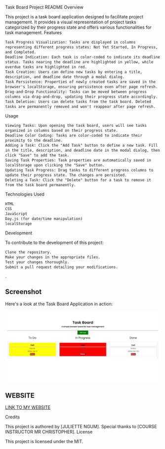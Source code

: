 Task Board Project README
Overview

This project is a task board application designed to facilitate project management. It provides a visual representation of project tasks categorized by their progress state and offers various functionalities for task management.
Features

    Task Progress Visualization: Tasks are displayed in columns representing different progress states: Not Yet Started, In Progress, and Completed.
    Deadline Indication: Each task is color-coded to indicate its deadline status. Tasks nearing the deadline are highlighted in yellow, while overdue tasks are highlighted in red.
    Task Creation: Users can define new tasks by entering a title, description, and deadline date through a modal dialog.
    Task Persistence: Properties of newly created tasks are saved in the browser's localStorage, ensuring persistence even after page refresh.
    Drag-and-Drop Functionality: Tasks can be moved between progress columns via drag-and-drop, updating their progress state accordingly.
    Task Deletion: Users can delete tasks from the task board. Deleted tasks are permanently removed and won't reappear after page refresh.

Usage

    Viewing Tasks: Upon opening the task board, users will see tasks organized in columns based on their progress state.
    Deadline Color Coding: Tasks are color-coded to indicate their proximity to the deadline.
    Adding a Task: Click the "Add Task" button to define a new task. Fill in the title, description, and deadline date in the modal dialog, then click "Save" to add the task.
    Saving Task Properties: Task properties are automatically saved in localStorage upon clicking the "Save" button.
    Updating Task Progress: Drag tasks to different progress columns to update their progress state. The changes are persisted.
    Deleting a Task: Click the "Delete" button for a task to remove it from the task board permanently.

Technologies Used

    HTML
    CSS
    JavaScript
    Day.js (for date/time manipulation)
    localStorage

Development

To contribute to the development of this project:

    Clone the repository.
    Make your changes in the appropriate files.
    Test your changes thoroughly.
    Submit a pull request detailing your modifications.
.

## Screenshot

Here's a look at the Task Board Application in action:

![Screenshot of the Task Board Application](screenshort.PNG)
## WEBSITE
[LINK TO MY WEBSITE](https://juliettengum.github.io/Task-Board-juliette/)



Credits

This project is authored by [JULIETTE NGUM]. Special thanks to [COURSE INSTRUCTOR MR CHRISTOPHER].
License

This project is licensed under the MIT. 

